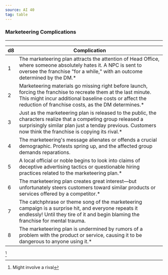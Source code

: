 ```yaml
---
source: AI 40
tag: table
---
```


### Marketeering Complications
---
|d8|Complication|
|----|------------|
|1|The marketeering plan attracts the attention of Head Office, where someone absolutely hates it. A NPC is sent to oversee the franchise "for a while," with an outcome determined by the DM.* |
|2|Marketeering materials go missing right before launch, forcing the franchise to recreate them at the last minute. This might incur additional baseline costs or affect the reduction of franchise costs, as the DM determines.* |
|3|Just as the marketeering plan is released to the public, the characters realize that a competing group released a surprisingly similar plan just a tenday previous. Customers now think the franchise is copying its rival.* |
|4|The marketeering's message alienates or offends a crucial demographic. Protests spring up, and the affected group demands reparations.|
|5|A local official or noble begins to look into claims of deceptive advertising tactics or questionable hiring practices related to the marketeering plan.* |
|6|The marketeering plan creates great interest—but unfortunately steers customers toward similar products or services offered by a competitor.* |
|7|The catchphrase or theme song of the marketeering campaign is a surprise hit, and everyone repeats it endlessly! Until they tire of it and begin blaming the franchise for mental trauma.|
|8|The marketeering plan is undermined by rumors of a problem with the product or service, causing it to be dangerous to anyone using it.* |
[^1] 

[^1]: Might involve a rival
